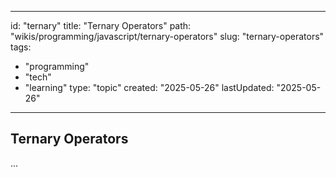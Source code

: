 
---
id: "ternary"
title: "Ternary Operators"
path: "wikis/programming/javascript/ternary-operators"
slug: "ternary-operators"
tags:
  - "programming"
  - "tech"
  - "learning"
type: "topic"
created: "2025-05-26"
lastUpdated: "2025-05-26"
---

## Ternary Operators
...
